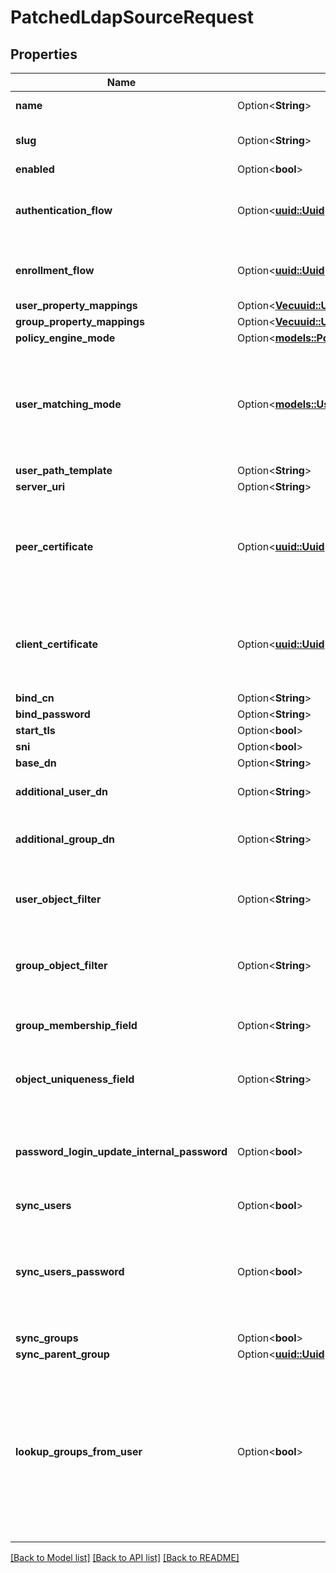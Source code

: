 # PatchedLdapSourceRequest

## Properties

Name | Type | Description | Notes
------------ | ------------- | ------------- | -------------
**name** | Option<**String**> | Source's display Name. | [optional]
**slug** | Option<**String**> | Internal source name, used in URLs. | [optional]
**enabled** | Option<**bool**> |  | [optional]
**authentication_flow** | Option<[**uuid::Uuid**](uuid::Uuid.md)> | Flow to use when authenticating existing users. | [optional]
**enrollment_flow** | Option<[**uuid::Uuid**](uuid::Uuid.md)> | Flow to use when enrolling new users. | [optional]
**user_property_mappings** | Option<[**Vec<uuid::Uuid>**](uuid::Uuid.md)> |  | [optional]
**group_property_mappings** | Option<[**Vec<uuid::Uuid>**](uuid::Uuid.md)> |  | [optional]
**policy_engine_mode** | Option<[**models::PolicyEngineMode**](PolicyEngineMode.md)> |  | [optional]
**user_matching_mode** | Option<[**models::UserMatchingModeEnum**](UserMatchingModeEnum.md)> | How the source determines if an existing user should be authenticated or a new user enrolled. | [optional]
**user_path_template** | Option<**String**> |  | [optional]
**server_uri** | Option<**String**> |  | [optional]
**peer_certificate** | Option<[**uuid::Uuid**](uuid::Uuid.md)> | Optionally verify the LDAP Server's Certificate against the CA Chain in this keypair. | [optional]
**client_certificate** | Option<[**uuid::Uuid**](uuid::Uuid.md)> | Client certificate to authenticate against the LDAP Server's Certificate. | [optional]
**bind_cn** | Option<**String**> |  | [optional]
**bind_password** | Option<**String**> |  | [optional]
**start_tls** | Option<**bool**> |  | [optional]
**sni** | Option<**bool**> |  | [optional]
**base_dn** | Option<**String**> |  | [optional]
**additional_user_dn** | Option<**String**> | Prepended to Base DN for User-queries. | [optional]
**additional_group_dn** | Option<**String**> | Prepended to Base DN for Group-queries. | [optional]
**user_object_filter** | Option<**String**> | Consider Objects matching this filter to be Users. | [optional]
**group_object_filter** | Option<**String**> | Consider Objects matching this filter to be Groups. | [optional]
**group_membership_field** | Option<**String**> | Field which contains members of a group. | [optional]
**object_uniqueness_field** | Option<**String**> | Field which contains a unique Identifier. | [optional]
**password_login_update_internal_password** | Option<**bool**> | Update internal authentik password when login succeeds with LDAP | [optional]
**sync_users** | Option<**bool**> |  | [optional]
**sync_users_password** | Option<**bool**> | When a user changes their password, sync it back to LDAP. This can only be enabled on a single LDAP source. | [optional]
**sync_groups** | Option<**bool**> |  | [optional]
**sync_parent_group** | Option<[**uuid::Uuid**](uuid::Uuid.md)> |  | [optional]
**lookup_groups_from_user** | Option<**bool**> | Lookup group membership based on a user attribute instead of a group attribute. This allows nested group resolution on systems like FreeIPA and Active Directory | [optional]

[[Back to Model list]](../README.md#documentation-for-models) [[Back to API list]](../README.md#documentation-for-api-endpoints) [[Back to README]](../README.md)


